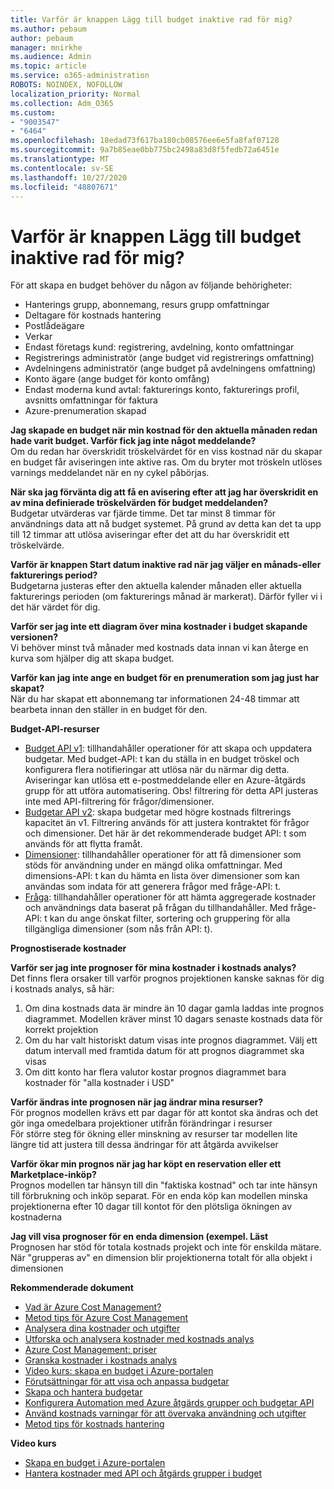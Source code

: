 ```yaml
---
title: Varför är knappen Lägg till budget inaktive rad för mig?
ms.author: pebaum
author: pebaum
manager: mnirkhe
ms.audience: Admin
ms.topic: article
ms.service: o365-administration
ROBOTS: NOINDEX, NOFOLLOW
localization_priority: Normal
ms.collection: Adm_O365
ms.custom:
- "9003547"
- "6464"
ms.openlocfilehash: 18edad73f617ba180cb08576ee6e5fa8faf07128
ms.sourcegitcommit: 9a7b85eae0bb775bc2498a83d8f5fedb72a6451e
ms.translationtype: MT
ms.contentlocale: sv-SE
ms.lasthandoff: 10/27/2020
ms.locfileid: "48807671"
---
```

# <a name="why-is-the-add-budget-button-disabled-for-me"></a>Varför är knappen Lägg till budget inaktive rad för mig?

För att skapa en budget behöver du någon av följande behörigheter:

- Hanterings grupp, abonnemang, resurs grupp omfattningar
- Deltagare för kostnads hantering
- Postlådeägare
- Verkar
- Endast företags kund: registrering, avdelning, konto omfattningar
- Registrerings administratör (ange budget vid registrerings omfattning)
- Avdelningens administratör (ange budget på avdelningens omfattning)
- Konto ägare (ange budget för konto omfång)
- Endast moderna kund avtal: fakturerings konto, fakturerings profil, avsnitts omfattningar för faktura
- Azure-prenumeration skapad

**Jag skapade en budget när min kostnad för den aktuella månaden redan hade varit budget. Varför fick jag inte något meddelande?**  
Om du redan har överskridit tröskelvärdet för en viss kostnad när du skapar en budget får aviseringen inte aktive ras. Om du bryter mot tröskeln utlöses varnings meddelandet när en ny cykel påbörjas.

**När ska jag förvänta dig att få en avisering efter att jag har överskridit en av mina definierade tröskelvärden för budget meddelanden?**  
Budgetar utvärderas var fjärde timme. Det tar minst 8 timmar för användnings data att nå budget systemet. På grund av detta kan det ta upp till 12 timmar att utlösa aviseringar efter det att du har överskridit ett tröskelvärde.

**Varför är knappen Start datum inaktive rad när jag väljer en månads-eller fakturerings period?**  
Budgetarna justeras efter den aktuella kalender månaden eller aktuella fakturerings perioden (om fakturerings månad är markerat). Därför fyller vi i det här värdet för dig.

**Varför ser jag inte ett diagram över mina kostnader i budget skapande versionen?**  
Vi behöver minst två månader med kostnads data innan vi kan återge en kurva som hjälper dig att skapa budget.

**Varför kan jag inte ange en budget för en prenumeration som jag just har skapat?**  
När du har skapat ett abonnemang tar informationen 24-48 timmar att bearbeta innan den ställer in en budget för den.

**Budget-API-resurser**

- [Budget API v1](https://docs.microsoft.com/rest/api/consumption/budgets?WT.mc_id=Portal-Microsoft_Azure_Support): tillhandahåller operationer för att skapa och uppdatera budgetar. Med budget-API: t kan du ställa in en budget tröskel och konfigurera flera notifieringar att utlösa när du närmar dig detta. Aviseringar kan utlösa ett e-postmeddelande eller en Azure-åtgärds grupp för att utföra automatisering. Obs! filtrering för detta API justeras inte med API-filtrering för frågor/dimensioner.
- [Budgetar API v2](https://github.com/Azure/azure-rest-api-specs/blob/master/specification/cost-management/resource-manager/Microsoft.CostManagement/preview/2019-04-01-preview/examples/CreateOrUpdateBudget.json): skapa budgetar med högre kostnads filtrerings kapacitet än v1. Filtrering används för att justera kontraktet för frågor och dimensioner. Det här är det rekommenderade budget API: t som används för att flytta framåt.
- [Dimensioner](https://docs.microsoft.com/rest/api/cost-management/dimensions?WT.mc_id=Portal-Microsoft_Azure_Support): tillhandahåller operationer för att få dimensioner som stöds för användning under en mängd olika omfattningar. Med dimensions-API: t kan du hämta en lista över dimensioner som kan användas som indata för att generera frågor med fråge-API: t.
- [Fråga](https://docs.microsoft.com/rest/api/cost-management/query?WT.mc_id=Portal-Microsoft_Azure_Support): tillhandahåller operationer för att hämta aggregerade kostnader och användnings data baserat på frågan du tillhandahåller. Med fråge-API: t kan du ange önskat filter, sortering och gruppering för alla tillgängliga dimensioner (som nås från API: t).

**Prognostiserade kostnader**

**Varför ser jag inte prognoser för mina kostnader i kostnads analys?**  
Det finns flera orsaker till varför prognos projektionen kanske saknas för dig i kostnads analys, så här:

1. Om dina kostnads data är mindre än 10 dagar gamla laddas inte prognos diagrammet. Modellen kräver minst 10 dagars senaste kostnads data för korrekt projektion
2. Om du har valt historiskt datum visas inte prognos diagrammet. Välj ett datum intervall med framtida datum för att prognos diagrammet ska visas
3. Om ditt konto har flera valutor kostar prognos diagrammet bara kostnader för "alla kostnader i USD"

**Varför ändras inte prognosen när jag ändrar mina resurser?**  
För prognos modellen krävs ett par dagar för att kontot ska ändras och det gör inga omedelbara projektioner utifrån förändringar i resurser  
För större steg för ökning eller minskning av resurser tar modellen lite längre tid att justera till dessa ändringar för att åtgärda avvikelser

**Varför ökar min prognos när jag har köpt en reservation eller ett Marketplace-inköp?**  
Prognos modellen tar hänsyn till din "faktiska kostnad" och tar inte hänsyn till förbrukning och inköp separat. För en enda köp kan modellen minska projektionerna efter 10 dagar till kontot för den plötsliga ökningen av kostnaderna

**Jag vill visa prognoser för en enda dimension (exempel. Läst**  
Prognosen har stöd för totala kostnads projekt och inte för enskilda mätare. När "grupperas av" en dimension blir projektionerna totalt för alla objekt i dimensionen

**Rekommenderade dokument**

- [Vad är Azure Cost Management?](https://docs.microsoft.com/azure/cost-management/overview-cost-mgt?WT.mc_id=Portal-Microsoft_Azure_Support)
- [Metod tips för Azure Cost Management](https://docs.microsoft.com/azure/cost-management/cost-mgt-best-practices?WT.mc_id=Portal-Microsoft_Azure_Support)
- [Analysera dina kostnader och utgifter](https://docs.microsoft.com/azure/cost-management/quick-acm-cost-analysis?WT.mc_id=Portal-Microsoft_Azure_Support)
- [Utforska och analysera kostnader med kostnads analys](https://docs.microsoft.com/azure/cost-management/quick-acm-cost-analysis?WT.mc_id=Portal-Microsoft_Azure_Support)
- [Azure Cost Management: priser](https://azure.microsoft.com/services/cost-management/#pricing)
- [Granska kostnader i kostnads analys](https://docs.microsoft.com/azure/cost-management-billing/costs/quick-acm-cost-analysis?WT.mc_id=Portal-Microsoft_Azure_Support#review-costs-in-cost-analysis)
- [Video kurs: skapa en budget i Azure-portalen](https://www.youtube.com/watch?v=ExIVG_Gr45A&t=4s)
- [Förutsättningar för att visa och anpassa budgetar](https://docs.microsoft.com/azure/cost-management-billing/costs/tutorial-acm-create-budgets?WT.mc_id=Portal-Microsoft_Azure_Support#prerequisites)
- [Skapa och hantera budgetar](https://docs.microsoft.com/azure/cost-management-billing/costs/tutorial-acm-create-budgets?WT.mc_id=Portal-Microsoft_Azure_Support#create-a-budget-in-the-azure-portal)
- [Konfigurera Automation med Azure åtgärds grupper och budgetar API](https://docs.microsoft.com/azure/cost-management/tutorial-acm-create-budgets?WT.mc_id=Portal-Microsoft_Azure_Support#trigger-an-action-group)
- [Använd kostnads varningar för att övervaka användning och utgifter](https://docs.microsoft.com/azure/cost-management/cost-mgt-alerts-monitor-usage-spending?WT.mc_id=Portal-Microsoft_Azure_Support)
- [Metod tips för kostnads hantering](https://docs.microsoft.com/azure/cost-management/cost-mgt-best-practices?WT.mc_id=Portal-Microsoft_Azure_Support)  

**Video kurs**

- [Skapa en budget i Azure-portalen](https://go.microsoft.com/fwlink/?linkid=2146761)
- [Hantera kostnader med API och åtgärds grupper i budget](https://go.microsoft.com/fwlink/?linkid=2147038)
